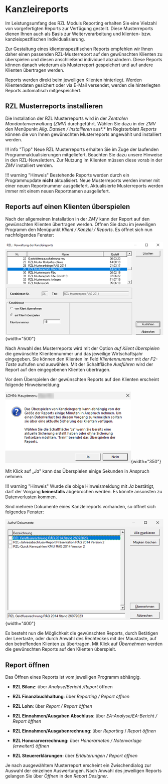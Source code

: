 # Kanzleireports

Im Leistungsumfang des RZL Moduls Reporting erhalten Sie eine Vielzahl von vorgefertigten Reports zur Verfügung gestellt. Diese Musterreports dienen Ihnen auch als Basis zur Weiterverarbeitung und klienten- bzw. kanzleispezifischen Individualisierung.

Zur Gestaltung eines klientenspezifischen Reports empfehlen wir Ihnen daher einen passenden RZL-Musterreport auf den gewünschten Klienten zu überspielen und diesen anschließend individuell abzuändern. Diese Reports können danach wiederum als Musterreport gespeichert und auf andere Klienten übertragen werden.

Reports werden direkt beim jeweiligen Klienten hinterlegt. Werden Klientendaten gesichert oder via E-Mail versendet, werden die hinterlegten Reports automatisch mitgespeichert.

## RZL Musterreports installieren

Die Installation der RZL Musterreports wird in der *Zentralen Mandantenverwaltung (ZMV)* durchgeführt. Wählen Sie dazu in der *ZMV* den Menüpunkt *Allg. Dateien / Installieren* aus*.* Im Registerblatt *Reports* können die von Ihnen gewünschten Musterreports angewählt und installiert werden.

!!! info "Tipp"
    Neue RZL Musterreports erhalten Sie im Zuge der laufenden Programmaktualisierungen mitgeliefert. Beachten Sie dazu unsere Hinweise in den RZL-Newslettern. Zur Nutzung im Klienten müssen diese vorab in der *ZMV* installiert werden.

!!! warning "Hinweis"
    Bestehende Reports werden durch ein Programmupdate **nicht** aktualisiert. Neue Musterreports werden immer mit einer neuen Reportnummer ausgeliefert. Aktualisierte Musterreports werden immer mit einem neuen Reportnamen ausgeliefert.

## Reports auf einen Klienten überspielen

Nach der allgemeinen Installation in der *ZMV* kann der Report auf den gewünschten Klienten übertragen werden. Öffnen Sie dazu im jeweiligen Programm den Menüpunkt *Klient / Kanzlei / Reports*. Es öffnet sich nun nachfolgendes Fenster:

![Image](img/image3.png){width="500"}

Nach Anwahl des Musterreports wird mit der Option *auf Klient überspielen* die gewünschte Klientennummer und das jeweilige Wirtschaftsjahr eingegeben. Sie können den Klienten im Feld *Klientennummer* mit *der F2-Taste* aufrufen und auswählen. Mit der Schaltfläche *Ausführen* wird der Report auf den eingegebenen Klienten übertragen.

Vor dem Überspielen der gewünschten Reports auf den Klienten erscheint folgende Hinweismeldung:

![Image](img/image4.png){width="350"}

Mit Klick auf „*Ja*" kann das Überspielen einige Sekunden in Anspruch nehmen.

!!! warning "Hinweis"
    Wurde die obige Hinweismeldung mit *Ja* bestätigt, darf der Vorgang **keinesfalls** abgebrochen werden. Es könnte ansonsten zu Datenverlusten kommen.

Sind mehrere Dokumente eines Kanzleireports vorhanden, so öffnet sich folgendes Fenster:

![Image](img/image5.png){width="400"}

Es besteht nun die Möglichkeit die gewünschten Reports, durch Betätigen der Leertaste, oder durch Anwahl des Rechteckes mit der Maustaste, auf den betreffenden Klienten zu übertragen. Mit Klick auf *Übernehmen* werden die gewünschten Reports auf den Klienten überspielt.

## Report öffnen

Das Öffnen eines Reports ist vom jeweiligen Programm abhängig.

- **RZL Bilanz**: über *Analyse/Bericht /Report* öffnen

- **RZL Finanzbuchhaltung**: über *Reporting / Report öffnen*

- **RZL Lohn**: über *Report / Report* *öffnen*

- **RZL Einnahmen/Ausgaben Abschluss**: über *EA-Analyse/EA-Bericht / Report öffnen*

- **RZL Einnahmen/Ausgabenrechnung**: über *Reporting* / *Report öffnen*

- **RZL Honorarverrechnung:** über *Honorarnoten / Notenvorlage (erweitert) öffnen*

- **RZL Steuererklärungen:** über *Erläuterungen / Report öffnen*

Je nach ausgewähltem Musterreport erscheint ein Zwischendialog zur Auswahl der einzelnen Auswertungen. Nach Anwahl des jeweiligen Reports gelangen Sie über *Öffnen* in den *Report Designer*.